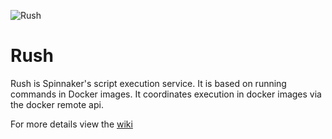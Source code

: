![Rush](http://www.guitarnoise.com/images/features/rush.jpg)

Rush
====

Rush is Spinnaker's script execution service. It is based on running commands in Docker images. It coordinates execution in docker images via the docker remote api. 

For more details view the [wiki](https://github.com/spinnaker/rush/wiki)
